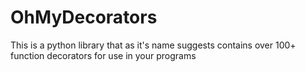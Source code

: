 # OhMyDecorators
This is a python library that as it's name suggests contains over 100+ function decorators for use in your programs
